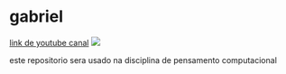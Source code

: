 # gabriel
[link de youtube canal](https://www.youtube.com/@Rarcra)
![](https://media1.tenor.com/m/ZARBViZffU4AAAAd/hd-smirk.gif)

este repositorio sera usado na disciplina de pensamento computacional
